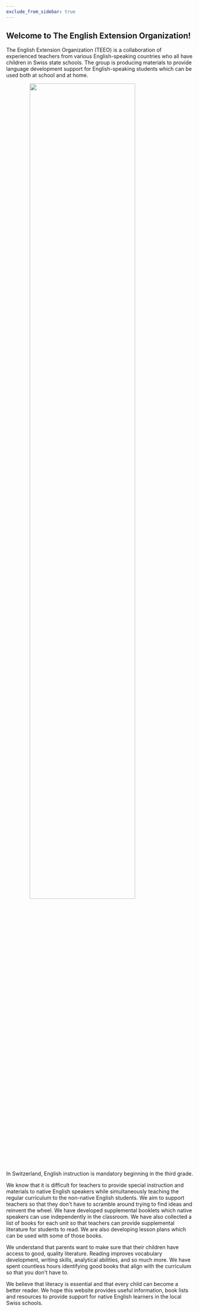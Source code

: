 ```yaml
---
exclude_from_sidebar: true
---
```


## Welcome to The English Extension Organization! 


The English Extension Organization (TEEO) is a collaboration of experienced teachers from various English-speaking countries who all have children in Swiss state schools. The group is producing materials to provide language development support for English-speaking students which can be used both at school and at home.  

<img src="https://i.imgur.com/msRysTK.png" width="75%" style="display:block;margin-left:auto;margin-right:auto;"/>
In Switzerland, English instruction is mandatory beginning in the third grade.  

We know that it is difficult for teachers to provide special instruction and materials to native English speakers while simultaneously teaching the regular curriculum to the non-native English students.  We aim to support  teachers so that they don't have to scramble around trying to find ideas and reinvent the wheel.  We have developed supplemental booklets which native speakers can use independently in the classroom.  We have also collected a list of books for each unit so that teachers can provide supplemental literature for students to read.  We are also developing lesson plans which can be used with some of those books. 

We understand that parents want to make sure that their children have access to good, quality literature.  Reading improves vocabulary development, writing skills, analytical abilities, and so much more.  We have spent countless hours identifying good books that align with the curriculum so that you don't have to.  

We believe that literacy is essential and that every child can become a better reader.  We hope this website provides useful information, book lists and resources to provide support for native English learners in the local Swiss schools.  

<!--stackedit_data:
eyJoaXN0b3J5IjpbMTM0MTY1MjE0NiwtNDI3MzI0MzU1LC05Nj
M1NTQ0NTUsMjA3NjMyMDI2OCwtNDkwNTgwMzc5LC04MTQ3MTQ3
NTgsLTIwMzQzMDE1NjksLTEwODUwNjM2OTgsLTE2MjQ3NDYyNz
AsLTEwNTMzOTc0MDEsLTE2MjQ3NDYyNzAsNzMwNTI4ODI4LC05
NTM4NTQyNzUsLTk1Mzg1NDI3NSwtMjkzODA1NjAwLDE0NzU0Nj
k1MDgsLTE3Njc2NDc4MjgsLTExNzA3MDM1NjZdfQ==
-->